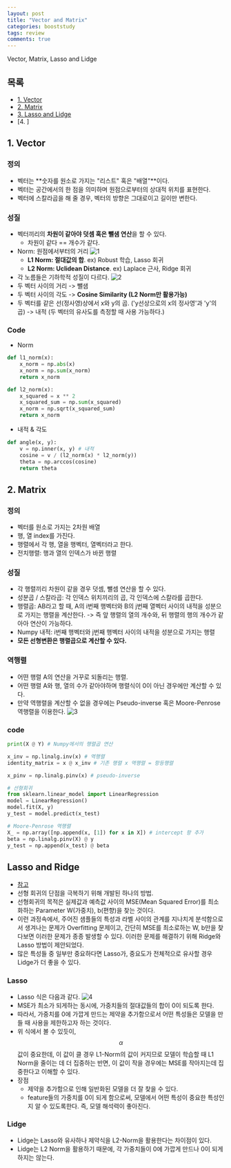 ```yaml
---
layout: post
title: "Vector and Matrix"
categories: booststudy
tags: review
comments: true
---
```

Vector, Matrix, Lasso and Lidge

## 목록
- [1. Vector](#1-vector)
- [2. Matrix](#2-matrix)
- [3. Lasso and Lidge](#3-lasso-and-ridge)
- [4. ]

## 1. Vector
### 정의
- 벡터는 **숫자를 원소로 가지는 "리스트" 혹은 "배열"**이다.
- 벡터는 공간에서의 한 점을 의미하며 원점으로부터의 상대적 위치를 표현한다.
- 벡터에 스칼라곱을 해 줄 경우, 벡터의 방향은 그대로이고 길이만 변한다.

### 성질
- 벡터끼리의 **차원이 같아야 덧셈 혹은 뺄샘 연산**을 할 수 있다.
    - 차원이 같다 == 개수가 같다.
- Norm: 원점에서부터의 거리
![1](https://user-images.githubusercontent.com/53552847/147902534-9c8870bd-808a-4445-83e7-fc6fbd8e8456.png)
    - **L1 Norm: 절대값의 합**. ex) Robust 학습, Lasso 회귀
    - **L2 Norm: Uclidean Distance**. ex) Laplace 근사, Ridge 회귀
- 각 노름들은 기하학적 성질이 다르다.
![2](https://user-images.githubusercontent.com/53552847/147902536-5ee8ea96-7252-4919-b9e1-49ed41b85997.png)
- 두 벡터 사이의 거리 -> 뺄샘
- 두 벡터 사이의 각도 -> **Cosine Similarity (L2 Norm만 활용가능)**
- 두 벡터를 같은 선(정사영)상에서 x와 y의 곱. ('y선상으로의 x의 정사영'과 'y'의 곱) -> 내적 (두 벡터의 유사도를 측정할 때 사용 가능하다.)

### Code
- Norm
```python
def l1_norm(x):
    x_norm = np.abs(x)
    x_norm = np.sum(x_norm)
    return x_norm

def l2_norm(x):
    x_squared = x ** 2
    x_squared_sum = np.sum(x_squared)
    x_norm = np.sqrt(x_squared_sum)
    return x_norm
```

- 내적 & 각도
```python
def angle(x, y):
    v = np.inner(x, y) # 내적
    cosine = v / (l2_norm(x) * l2_norm(y))
    theta = np.arccos(cosine)
    return theta
```

## 2. Matrix
### 정의
- 벡터를 원소로 가지는 2차원 배열
- 행, 열 index를 가진다.
- 행렬에서 각 행, 열을 행벡터, 열벡터라고 한다.
- 전치행렬: 행과 열의 인덱스가 바뀐 행렬

### 성질
- 각 행렬끼리 차원이 같을 경우 덧셈, 뺄셈 연산을 할 수 있다.
- 성분곱 / 스칼라곱: 각 인덱스 위치끼리의 곱, 각 인덱스에 스칼라를 곱한다.
- 행렬곱: AB라고 할 때, A의 i번째 행벡터와 B의 j번째 열벡터 사이의 내적을 성분으로 가지는 행렬을 계산한다. -> 즉 앞 행렬의 열의 개수와, 뒤 행렬의 행의 개수가 같아아 연산이 가능하다.
- Numpy 내적: i번째 행벡터와 j번째 행벡터 사이의 내적을 성분으로 가지는 행렬
- **모든 선형변환은 행렬곱으로 계산할 수 있다.**

### 역행렬
- 어떤 행렬 A의 연산을 거꾸로 되돌리는 행렬.
- 어떤 행렬 A와 행, 열의 수가 같아야하며 행렬식이 0이 아닌 경우에만 계산할 수 있다.
- 만약 역행렬을 계산할 수 없을 경우에는 Pseudo-inverse 혹은 Moore-Penrose 역행렬을 이용한다.
![3](https://user-images.githubusercontent.com/53552847/147902539-05435ae4-c3ed-430f-9308-13b7aefbf9d4.png)


### code
```python
print(X @ Y) # Numpy에서의 행렬곱 연산
```

```python
x_inv = np.linalg.inv(x) # 역행렬
identity_matrix = x @ x_inv # 기존 행렬 x 역행렬 = 항등행렬
```

```python
x_pinv = np.linalg.pinv(x) # pseudo-inverse
```

```python
# 선형회귀
from sklearn.linear_model import LinearRegression
model = LinearRegression()
model.fit(X, y)
y_test = model.predict(x_test)

# Moore-Penrose 역행렬
X_ = np.array([np.append(x, [1]) for x in X]) # intercept 항 추가
beta = np.linalg.pinv(X) @ y
y_test = np.append(x_test) @ beta
```

## Lasso and Ridge
- [참고](https://bskyvision.com/193)
- 선형 회귀의 단점을 극복하기 위해 개발된 하나의 방법. 
- 선형회귀의 목적은 실제값과 예측값 사이의 MSE(Mean Squared Error)를 최소화하는 Parameter W(가중치), b(편향)을 찾는 것이다.
- 이런 과정속에서, 주어진 샘플들의 특성과 라벨 사이의 관계를 지나치게 분석함으로서 생겨나는 문제가 Overfitting 문제이고, 간단히 MSE를 최소로하는 W, b만을 찾다보면 이러한 문제가 종종 발생할 수 있다. 이러한 문제를 해결하기 위해 Ridge와 Lasso 방법이 제안되었다.
- 많은 특성들 중 일부만 중요하다면 Lasso가, 중요도가 전체적으로 유사할 경우 Lidge가 더 좋을 수 있다.

### Lasso
- Lasso 식은 다음과 같다.
![4](https://user-images.githubusercontent.com/53552847/147902884-13f2719a-a87c-48f1-834a-5de0403072e3.png)
- MSE가 최소가 되게하는 동시에, 가중치들의 절대값들의 합이 0이 되도록 한다.
- 따라서, 가중치를 0에 가깝게 만드는 제약을 추가함으로서 어떤 특성들은 모델을 만들 때 사용을 제한하고자 하는 것이다.
- 위 식에서 볼 수 있듯이, $$\alpha$$ 값이 중요한데, 이 값이 클 경우 L1-Norm의 값이 커지므로 모델이 학습할 때 L1 Norm을 줄이는 데 더 집중하는 반면, 이 값이 작을 경우에는 MSE를 작아지는데 집중한다고 이해할 수 있다.
- 장점
    - 제약을 추가함으로 인해 일반화된 모델을 더 잘 찾을 수 있다.
    - feature들의 가중치를 0이 되게 함으로써, 모델에서 어떤 특성이 중요한 특성인지 알 수 있도록한다. 즉, 모델 해석력이 좋아진다.
    
### Lidge
- Lidge는 Lasso와 유사하나 제약식을 L2-Norm을 활용한다는 차이점이 있다.
- Lidge는 L2 Norm을 활용하기 때문에, 각 가중치들이 0에 가깝게 만드나 0이 되게 하지는 않는다.
